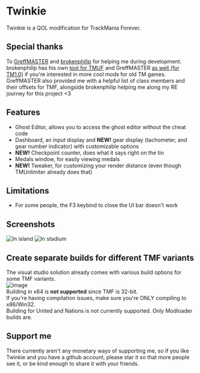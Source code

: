 # Twinkie
Twinkie is a QOL modification for TrackMania Forever.

## Special thanks
To [GreffMASTER](https://github.com/GreffMASTER) and [brokenphilip](https://github.com/brokenphilip) for helping me during development. brokenphilip has his own [tool for TMUF](https://github.com/BulbToys/TMUF) and GreffMASTER [as well (for TM1.0)](https://github.com/GreffMASTER/TMStuff) if you're interested in more cool mods for old TM games.\
GreffMASTER also provided me with a helpful list of class members and their offsets for TMF, alongside brokenphilip helping me along my RE journey for this project <3

## Features
- Ghost Editor, allows you to access the ghost editor without the cheat code
- Dashboard, an input display and **NEW!** gear display (tachometer, and gear number indicator) with customizable options
- **NEW!** Checkpoint counter, does what it says right on the tin
- Medals window, for easily viewing medals
- **NEW!** Tweaker, for customizing your render distance (even though TMUnlimiter already does that)

## Limitations
- For some people, the F3 keybind to close the UI bar doesn't work

## Screenshots
![In island](https://github.com/user-attachments/assets/71a7a99f-a526-40ee-a090-83ccfc547471)
![In stadium](https://github.com/user-attachments/assets/a66e8add-b8a2-4143-a121-1bcb3bf010e3)

## Create separate builds for different TMF variants
The visual studio solution already comes with various build options for some TMF variants.\
![image](https://github.com/user-attachments/assets/25da4bde-8146-4740-94d6-d7e75660a87a)\
Building in x64 is **not supported** since TMF is 32-bit.\
If you're having compilation issues, make sure you're ONLY compiling to x86/Win32.\
Building for United and Nations is not currently supported. Only Modloader builds are.

## Support me
There currently aren't any monetary ways of supporting me, so if you like Twinkie and you have a github account, please star it so that more people see it, or be kind enough to share it with your friends.
